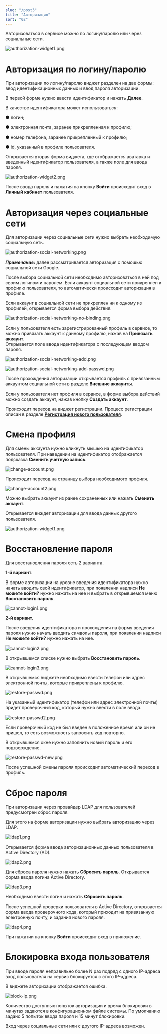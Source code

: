 ```yaml
---
slug: "/post3"
title: "Авторизация"
sort: "02"
---
```


Авторизоваться в сервисе можно по логину/паролю или через социальные сети.

![authorization-widget1.png](./images/authorization-widget1.png "Виджет авторизации")

# Авторизация по логину/паролю

При авторизации по логину/паролю виджет разделен на две формы: ввод идентификационных данных и ввод пароля авторизации. 

В первой форме нужно ввести идентификатор и нажать **Далее**. 

В качестве идентификатора может использоваться:

●	логин;

●	электронная почта, заранее прикрепленная к профилю;

●	номер телефона, заранее прикрепленный к профилю;

●	id, указанный в профиле пользователя.

Открывается вторая форма виджета, где отображается аватарка и введенный идентификатор пользователя, а также поле для ввода пароля. 
 
![authorization-widget2.png](./images/authorization-widget2.png "Виджет авторизации (форма №2)")

После ввода пароля и нажатия на кнопку **Войти** происходит вход в **Личный кабинет** пользователя.

# Авторизация через социальные сети 

Для авторизации через социальные сети нужно выбрать необходимую социальную сеть. 

![authorization-social-networking.png](./images/authorization-social-networking.png "Раздел виджета авторизация по социальным сетям")

***Примечание:*** далее рассматривается авторизация с помощью социальной сети Google.

После выбора социальной сети необходимо авторизоваться в ней под своим логином и паролем. Если аккаунт социальной сети прикреплен к профилю пользователя, то автоматически происходит авторизация в профиле. 

Если аккаунт в социальной сети не прикреплен ни к одному из профилей, открывается форма выбора действия. 

![authorization-social-networking-no-binding.png](./images/authorization-social-networking-no-binding.png "Окно выбора действий с социальной сетью") 

Если у пользователя есть зарегистрированный профиль в сервисе, то можно привязать аккаунт к данному профилю, нажав на **Привязать аккаунт**.  
Открывается поле ввода идентификатора с последующем вводом пароля. 

![authorization-social-networking-add.png](./images/authorization-social-networking-add.png "Ввод идентификатора для привязки социальной сети к аккаунту") 

![authorization-social-networking-add-passwd.png](./images/authorization-widget2.png "Ввод пароля пользователя")

После прохождения авторизации открывается профиль с привязанным аккаунтом социальной сети в разделе **Внешние аккаунты**. 

Если у пользователя нет профиля в сервисе, в форме выбора действий можно создать аккаунт, нажав кнопку **Создать аккаунт**. 

Происходит переход на виджет регистрации. Процесс регистрации описан в разделе [**Регистрация нового пользователя**](https://docs.trusted.plus/04-v1.5/2-authorization/registration). 

# Смена профиля

Для смены аккаунта нужно кликнуть мышью на идентификатор пользователя. При наведении на идентификатор отображается подсказка **Сменить учетную запись**.  

![change-account.png](./images/change-account.png "Окно смены профиля")

Происходит переход на страницу выбора необходимого профиля. 

![change-account2.png](./images/change-account2.png "Окно выбора профиля")

Можно выбрать аккаунт из ранее сохраненных или нажать **Сменить аккаунт**.

Открывается виждет авторизации для ввода данных другого пользователя.

![authorization-widget1.png](./images/authorization-widget1.png "Виджет авторизации (форма №1)")

# Восстановление пароля

Для восстановления пароля есть 2 варианта.

**1-й вариант**.  

В форме авторизации на уровне введения идентификатора нужно начать вводить свой идентификатор, при появлении надписи **Не можете войти?** нужно нажать на нее и выбрать в открывшемся меню **Восстановить пароль**. 

![cannot-login1.png](./images/cannot-login1.png "Виджет авторизации для восстановления пароля")

**2-й вариант.**  

После введения идентификатора и прохождения на форму введения пароля нужно начать вводить символы пароля, при появлении надписи **Не можете войти?** нужно нажать на нее.

![cannot-login2.png](./images/cannot-login2.png "Виджет авторизации для восстановления пароля (форма ввода логина)")

В открывшемся списке нужно выбрать **Восстановить пароль**.

![cannot-login3.png](./images/cannot-login3.png "Виджет авторизации для восстановления пароля (форма ввода пароля)")

В открывшемся виджете необходимо ввести телефон или адрес электронной почты, которые прикреплены к профилю.

![restore-passwd.png](./images/cannot-login1-indenity.png  "Виджет восстановления пароля")  

На указанный идентификатор (телефон или адрес электронной почты) придет проверочный код, который нужно ввести в поле ввода. 

![restore-passwd2.png](./images/restore-passwd2.png "Форма ввода проверочного кода")
 
Если проверочный код не был введен в положенное время или он не пришел, то есть возможность запросить код повторно. 

В открывшемся окне нужно заполнить новый пароль и его подтверждение. 

![restore-passwd-new.png](./images/restore-passwd-new.png "Форма восстановления пароля")

 После успешной смены пароля происходит автоматический переход в профиль.

# Сброс пароля 

При авторизации через провайдер LDAP для пользователей предусмотрен сброс пароля.

Для этого на форме авторизации нужно выбрать авторизацию через LDAP.

![ldap1.png](./images/ldap1.png "Форма авторизации")

Открывается форма ввода авторизационных данных пользователя в Active Directory (AD).

![ldap2.png](./images/ldap2.png "Форма авторизации в AD")

Для сброса пароля нужно нажать **Сбросить пароль**. Открывается форма ввода логина Active Directory.

![ldap3.png](./images/ldap3.png "Форма ввода логина для сброса пароля")

Необходимо ввести логин и нажать **Сбросить пароль**. 

После успешной проверки пользователя в Active Directory, открывается форма ввода проверочного кода, который приходит на привязанную электронную почту, и задания нового пароля. 

![ldap4.png](./images/ldap4.png "Форма ввода проверочного кода и пароля")

При нажатии на кнопку **Войти** происходит вход в приложение.

# Блокировка входа пользователя 

При вводе пароля неправильно более N раз подряд с одного IP-адреса вход пользователя на сервис блокируется с этого IP-адреса.

В виджете авторизации отображается ошибка.

![block-ip.png](./images/block-ip.png "Информационное сообщение о блокировке входа")

Количество доступных попыток авторизации и время блокировки в минутах задаются в конфигурационном файле системы. По умолчанию задано 5 попыток ввода пароля и 15 минут блокировки.

Вход через социальные сети или с другого IP-адреса возможен.
